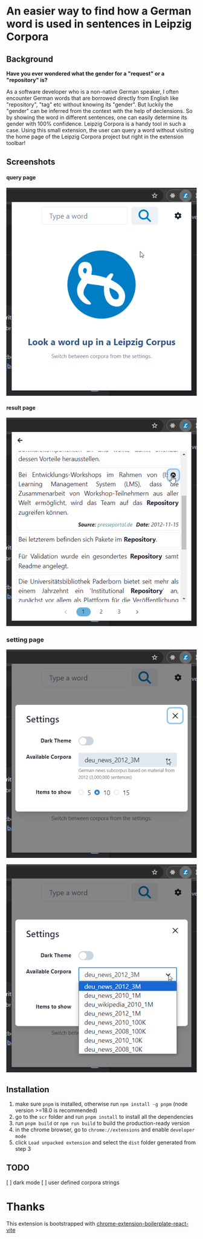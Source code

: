 # An easier way to find how a German word is used in sentences in Leipzig Corpora

## Background
**Have you ever wondered what the gender for a "request" or a "repository" is?**

As a software developer who is a non-native German speaker, I often encounter German words that are borrowed directly from English like "repository", "tag" etc without knowing its "gender". But luckily the "gender" can be inferred from the context with the help of declensions. So by showing the word in different sentences, one can easily determine its gender with 100% confidence. Leipzig Corpora is a handy tool in such a case. Using this small extension, the user can query a word without visiting the home page of the Leipzig Corpora project but right in the extension toolbar!

## Screenshots

#### query page

![query page](./docs/1.png)

#### result page
![result page](./docs/2.png)

### setting page
![setting page](./docs/3.png)

![setting page](./docs/4.png)

## Installation

1. make sure `pnpm` is installed, otherwise run `npm install -g pnpm` (node version >=18.0 is recommended)
2. go to the `scr` folder and run `pnpm install` to install all the dependencies
3. run `pnpm build` or `npm run build` to build the production-ready version
4. in the chrome browser, go to `chrome://extensions` and enable `developer mode`
5. click `Load unpacked extension` and select the `dist` folder generated from step 3

## TODO
 [ ] dark mode
 [ ] user defined corpora strings

# Thanks
This extension is bootstrapped with [chrome-extension-boilerplate-react-vite](https://github.com/Jonghakseo/chrome-extension-boilerplate-react-vite?tab=readme-ov-file)
